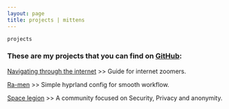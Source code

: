 ```yaml
---
layout: page
title: projects | mittens
---
```


```term
projects 
```

### These are my projects that you can find on [GitHub](https://github.com/Mr-Mittens?tab=repositories):

[Navigating through the internet](https://github.com/Mr-Mittens/Navigating-through-the-internet) >> Guide for internet zoomers.

[Ra-men](https://github.com/Mr-Mittens/Ra-men) >> Simple hyprland config for smooth workflow.

[Space legion](https://spacelegion.org) >> A community focused on Security, Privacy and anonymity.



